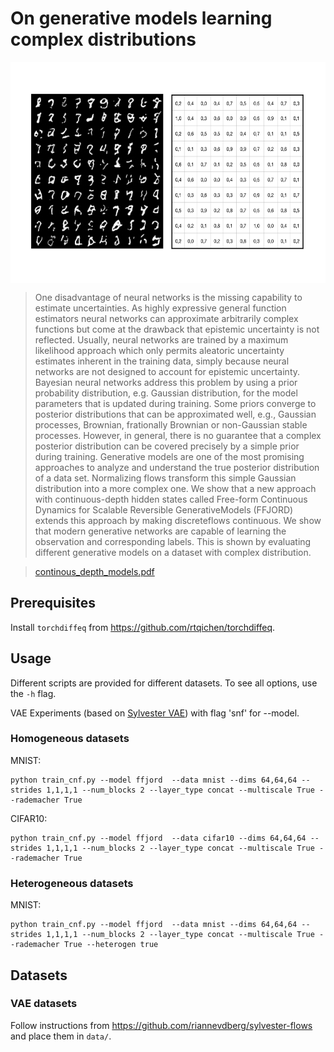 # On generative models learning complex distributions

<p align="center">
<img align="middle" src="./assets/mnist_samples.png" width="590" height="354" />
</p>

> One disadvantage of neural networks is the missing capability to estimate uncertainties. As highly expressive general function estimators neural networks can approximate arbitrarily complex functions but come at the drawback that epistemic uncertainty is not reflected. Usually, neural networks are trained by a maximum likelihood approach which only permits aleatoric uncertainty estimates inherent in the training data, simply because neural networks are not designed to account for epistemic uncertainty. Bayesian neural networks address this problem by using a prior probability distribution, e.g. Gaussian distribution, for the model parameters that is updated during training. Some priors converge to posterior distributions that can be approximated well, e.g., Gaussian processes, Brownian, frationally Brownian or non-Gaussian stable processes. However, in general, there is no guarantee that a complex posterior distribution can be covered precisely by a simple prior during training. Generative models are one of the most promising approaches to analyze and understand the true posterior distribution of a data set. Normalizing flows transform this simple Gaussian distribution into a more complex one. We show that a new approach with continuous-depth hidden states called Free-form Continuous Dynamics for Scalable Reversible GenerativeModels (FFJORD) extends this approach by making discreteflows continuous. We show that modern generative networks are capable of learning the observation and corresponding labels. This is shown by evaluating different generative models on a dataset with complex distribution.

>[continous_depth_models.pdf](https://github.com/lukasbahr/cdm/blob/master/assets/cdm.pdf)

## Prerequisites

Install `torchdiffeq` from https://github.com/rtqichen/torchdiffeq.

## Usage

Different scripts are provided for different datasets. To see all options, use the `-h` flag.

VAE Experiments (based on [Sylvester VAE](https://github.com/riannevdberg/sylvester-flows)) with flag 'snf' for --model.

### Homogeneous datasets

MNIST:
```
python train_cnf.py --model ffjord  --data mnist --dims 64,64,64 --strides 1,1,1,1 --num_blocks 2 --layer_type concat --multiscale True --rademacher True
```

CIFAR10:
```
python train_cnf.py --model ffjord  --data cifar10 --dims 64,64,64 --strides 1,1,1,1 --num_blocks 2 --layer_type concat --multiscale True --rademacher True
```

### Heterogeneous datasets 

MNIST:
```
python train_cnf.py --model ffjord  --data mnist --dims 64,64,64 --strides 1,1,1,1 --num_blocks 2 --layer_type concat --multiscale True --rademacher True --heterogen true
```
## Datasets

### VAE datasets
Follow instructions from https://github.com/riannevdberg/sylvester-flows and place them in `data/`.

